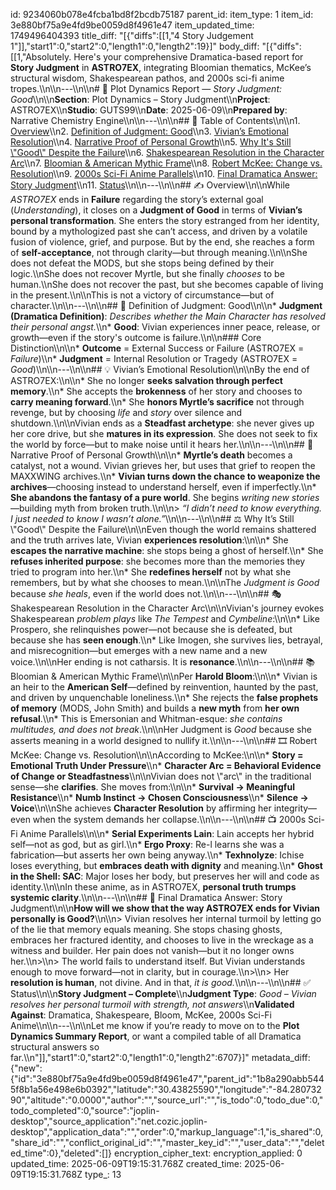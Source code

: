 id: 9234060b078e4fcba1bd8f2bcdb75187
parent_id: 
item_type: 1
item_id: 3e880bf75a9e4fd9be0059d8f4961e47
item_updated_time: 1749496404393
title_diff: "[{\"diffs\":[[1,\"4 Story Judgement 1\"]],\"start1\":0,\"start2\":0,\"length1\":0,\"length2\":19}]"
body_diff: "[{\"diffs\":[[1,\"Absolutely. Here's your comprehensive Dramatica-based report for **Story Judgment** in **ASTRO7EX**, integrating Bloomian thematics, McKee’s structural wisdom, Shakespearean pathos, and 2000s sci-fi anime tropes.\\\n\\\n---\\\n\\\n# 📘 Plot Dynamics Report — *Story Judgment: Good*\\\n\\\n**Section**: Plot Dynamics – Story Judgment\\\n**Project**: ASTRO7EX\\\n**Studio**: GUTS99\\\n**Date**: 2025-06-09\\\n**Prepared by**: Narrative Chemistry Engine\\\n\\\n---\\\n\\\n## 📓 Table of Contents\\\n\\\n1. [Overview](#overview)\\\n2. [Definition of Judgment: Good](#definition-of-judgment-good)\\\n3. [Vivian’s Emotional Resolution](#vivians-emotional-resolution)\\\n4. [Narrative Proof of Personal Growth](#narrative-proof-of-personal-growth)\\\n5. [Why It's Still \\\"Good\\\" Despite the Failure](#why-its-still-good-despite-the-failure)\\\n6. [Shakespearean Resolution in the Character Arc](#shakespearean-resolution-in-the-character-arc)\\\n7. [Bloomian & American Mythic Frame](#bloomian--american-mythic-frame)\\\n8. [Robert McKee: Change vs. Resolution](#robert-mckee-change-vs-resolution)\\\n9. [2000s Sci-Fi Anime Parallels](#2000s-sci-fi-anime-parallels)\\\n10. [Final Dramatica Answer: Story Judgment](#final-dramatica-answer-story-judgment)\\\n11. [Status](#status)\\\n\\\n---\\\n\\\n## ✍️ Overview\\\n\\\nWhile *ASTRO7EX* ends in **Failure** regarding the story’s external goal (*Understanding*), it closes on a **Judgment of Good** in terms of **Vivian’s personal transformation**. She enters the story estranged from her identity, bound by a mythologized past she can’t access, and driven by a volatile fusion of violence, grief, and purpose. But by the end, she reaches a form of **self-acceptance**, not through clarity—but through meaning.\\\n\\\nShe does not defeat the MODS, but she stops being defined by their logic.\\\nShe does not recover Myrtle, but she finally *chooses* to be human.\\\nShe does not recover the past, but she becomes capable of living in the present.\\\n\\\nThis is not a victory of circumstance—but of character.\\\n\\\n---\\\n\\\n## 🧠 Definition of Judgment: Good\\\n\\\n* **Judgment (Dramatica Definition)**: *Describes whether the Main Character has resolved their personal angst.*\\\n* **Good**: Vivian experiences inner peace, release, or growth—even if the story's outcome is failure.\\\n\\\n### Core Distinction\\\n\\\n* **Outcome** = External Success or Failure (ASTRO7EX = *Failure*)\\\n* **Judgment** = Internal Resolution or Tragedy (ASTRO7EX = *Good*)\\\n\\\n---\\\n\\\n## 💡 Vivian’s Emotional Resolution\\\n\\\nBy the end of ASTRO7EX:\\\n\\\n* She no longer **seeks salvation through perfect memory**.\\\n* She accepts the **brokenness** of her story and chooses to **carry meaning forward**.\\\n* She **honors Myrtle’s sacrifice** not through revenge, but by choosing *life* and *story* over silence and shutdown.\\\n\\\nVivian ends as a **Steadfast archetype**: she never gives up her core drive, but she **matures in its expression**. She does not seek to fix the world by force—but to make noise until it hears her.\\\n\\\n---\\\n\\\n## 📜 Narrative Proof of Personal Growth\\\n\\\n* **Myrtle’s death** becomes a catalyst, not a wound. Vivian grieves her, but uses that grief to reopen the MAXXWING archives.\\\n* **Vivian turns down the chance to weaponize the archives**—choosing instead to understand herself, even if imperfectly.\\\n* **She abandons the fantasy of a pure world**. She begins *writing new stories*—building myth from broken truth.\\\n\\\n> *“I didn’t need to know everything. I just needed to know I wasn’t alone.”*\\\n\\\n---\\\n\\\n## ⚖️ Why It’s Still \\\"Good\\\" Despite the Failure\\\n\\\nEven though the world remains shattered and the truth arrives late, Vivian **experiences resolution**:\\\n\\\n* She **escapes the narrative machine**: she stops being a ghost of herself.\\\n* She **refuses inherited purpose**: she becomes more than the memories they tried to program into her.\\\n* She **redefines herself** not by what she remembers, but by what she chooses to mean.\\\n\\\nThe *Judgment is Good* because *she heals*, even if the world does not.\\\n\\\n---\\\n\\\n## 🎭 Shakespearean Resolution in the Character Arc\\\n\\\nVivian's journey evokes Shakespearean *problem plays* like *The Tempest* and *Cymbeline*:\\\n\\\n* Like Prospero, she relinquishes power—not because she is defeated, but because she has **seen enough**.\\\n* Like Imogen, she survives lies, betrayal, and misrecognition—but emerges with a new name and a new voice.\\\n\\\nHer ending is not catharsis. It is **resonance**.\\\n\\\n---\\\n\\\n## 📚 Bloomian & American Mythic Frame\\\n\\\nPer **Harold Bloom**:\\\n\\\n* Vivian is an heir to the **American Self**—defined by reinvention, haunted by the past, and driven by unquenchable loneliness.\\\n* She rejects the **false prophets of memory** (MODS, John Smith) and builds a **new myth** from **her own refusal**.\\\n* This is Emersonian and Whitman-esque: *she contains multitudes, and does not break*.\\\n\\\nHer Judgment is *Good* because she asserts meaning in a world designed to nullify it.\\\n\\\n---\\\n\\\n## 🎞 Robert McKee: Change vs. Resolution\\\n\\\nAccording to McKee:\\\n\\\n* **Story = Emotional Truth Under Pressure**\\\n* **Character Arc = Behavioral Evidence of Change or Steadfastness**\\\n\\\nVivian does not \\\"arc\\\" in the traditional sense—she **clarifies**. She moves from:\\\n\\\n* **Survival → Meaningful Resistance**\\\n* **Numb Instinct → Chosen Consciousness**\\\n* **Silence → Voice**\\\n\\\nShe achieves **Character Resolution** by affirming her integrity—even when the system demands her collapse.\\\n\\\n---\\\n\\\n## 📺 2000s Sci-Fi Anime Parallels\\\n\\\n* **Serial Experiments Lain**: Lain accepts her hybrid self—not as god, but as girl.\\\n* **Ergo Proxy**: Re-l learns she was a fabrication—but asserts her own being anyway.\\\n* **Texhnolyze**: Ichise loses everything, but **embraces death with dignity** and meaning.\\\n* **Ghost in the Shell: SAC**: Major loses her body, but preserves her will and code as identity.\\\n\\\nIn these anime, as in ASTRO7EX, **personal truth trumps systemic clarity**.\\\n\\\n---\\\n\\\n## 🧾 Final Dramatica Answer: Story Judgment\\\n\\\n**How will we show that the way ASTRO7EX ends for Vivian personally is Good?**\\\n\\\n> Vivian resolves her internal turmoil by letting go of the lie that memory equals meaning. She stops chasing ghosts, embraces her fractured identity, and chooses to live in the wreckage as a witness and builder. Her pain does not vanish—but it no longer owns her.\\\n>\\\n> The world fails to understand itself. But Vivian understands enough to move forward—not in clarity, but in courage.\\\n>\\\n> Her **resolution is human**, not divine. And in that, *it is good.*\\\n\\\n---\\\n\\\n## ✅ Status\\\n\\\n**Story Judgment – Complete**\\\n**Judgment Type**: *Good – Vivian resolves her personal turmoil with strength, not answers*\\\n**Validated Against**: Dramatica, Shakespeare, Bloom, McKee, 2000s Sci-Fi Anime\\\n\\\n---\\\n\\\nLet me know if you’re ready to move on to the **Plot Dynamics Summary Report**, or want a compiled table of all Dramatica structural answers so far.\\\n\"]],\"start1\":0,\"start2\":0,\"length1\":0,\"length2\":6707}]"
metadata_diff: {"new":{"id":"3e880bf75a9e4fd9be0059d8f4961e47","parent_id":"1b8a290abb5445f8b1a56e498e6b0392","latitude":"30.43825590","longitude":"-84.28073290","altitude":"0.0000","author":"","source_url":"","is_todo":0,"todo_due":0,"todo_completed":0,"source":"joplin-desktop","source_application":"net.cozic.joplin-desktop","application_data":"","order":0,"markup_language":1,"is_shared":0,"share_id":"","conflict_original_id":"","master_key_id":"","user_data":"","deleted_time":0},"deleted":[]}
encryption_cipher_text: 
encryption_applied: 0
updated_time: 2025-06-09T19:15:31.768Z
created_time: 2025-06-09T19:15:31.768Z
type_: 13